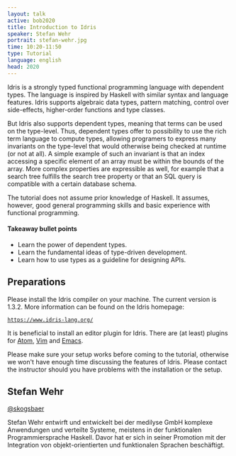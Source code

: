 ```yaml
---
layout: talk
active: bob2020
title: Introduction to Idris
speaker: Stefan Wehr
portrait: stefan-wehr.jpg
time: 10:20-11:50
type: Tutorial
language: english
head: 2020
---
```


Idris is a strongly typed functional programming language with dependent
types. The language is inspired by Haskell with similar syntax and
language features. Idris supports algebraic data types, pattern matching,
control over side-effects, higher-order functions and type classes.

But Idris also supports dependent types, meaning that terms can be used
on the type-level. Thus, dependent types offer to possibility to use the
rich
term language to compute types, allowing programers to express many
invariants on the type-level that would otherwise being checked at runtime
(or not at all). A simple example of such an invariant is that an index
accessing a specific element of an array must be within the bounds of the
array. More complex properties are expressible as well, for example
that a search tree fulfills the search tree property or that an SQL query
is compatible with a certain database schema.

The tutorial does not assume prior knowledge of Haskell. It assumes,
however, good general programming skills and basic experience with
functional programming.

#### Takeaway bullet points

- Learn the power of dependent types.
- Learn the fundamental ideas of type-driven development.
- Learn how to use types as a guideline for designing APIs.

## Preparations

Please install the Idris compiler on your machine. The current version is
1.3.2. More information can be found on the Idris homepage:

[`https://www.idris-lang.org/`](https://www.idris-lang.org/)

It is beneficial to install an editor plugin for Idris. There are (at
least) plugins for [Atom](https://atom.io/packages/language-idris),
[Vim](https://github.com/idris-hackers/idris-vim) and
[Emacs](https://github.com/idris-hackers/idris-mode).

Please make sure your setup works before coming to the tutorial, otherwise
we won't have enough time discussing the features of Idris. Please contact
the instructor should you have problems with the installation or the
setup.

## Stefan Wehr

[@skogsbaer](http://twitter.com/skogsbaer)

Stefan Wehr entwirft und entwickelt bei der medilyse GmbH komplexe
Anwendungen und verteilte Systeme, meistens in der funktionalen
Programmiersprache Haskell. Davor hat er sich in seiner Promotion mit
der Integration von objekt-orientierten und funktionalen Sprachen
beschäftigt.
